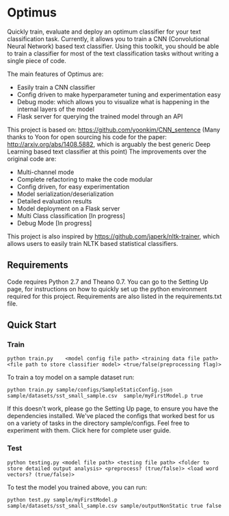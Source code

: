 # Optimus
Quickly train, evaluate and deploy an optimum classifier for your text classification task. Currently, it allows you to train a CNN (Convolutional Neural Network) based text classifier. Using this toolkit, you should be able to train a classifier for most of the text classification tasks without writing a single piece of code. 

The main features of Optimus are:
* Easily train a CNN  classifier
* Config driven to make hyperparameter tuning and experimentation easy
* Debug mode: which allows you to visualize what is happening in the internal layers of the model
* Flask server for querying the trained model through an API

This project is based on: https://github.com/yoonkim/CNN_sentence (Many thanks to Yoon for open sourcing his code for the paper: http://arxiv.org/abs/1408.5882, which is arguably the best generic Deep Learning based text classifier at this point)
The improvements over the original code are:
* Multi-channel mode
* Complete refactoring to make the code modular
* Config driven, for easy experimentation
* Model serialization/deserialization
* Detailed evaluation results
* Model deployment on a Flask server
* Multi Class classification [In progress]
* Debug Mode [In progress]

This project is also inspired by https://github.com/japerk/nltk-trainer, which allows users to easily train NLTK based statistical classifiers. 

## Requirements
Code requires Python 2.7 and Theano 0.7. You can go to the Setting Up page, for instructions on how to quickly set up the python environment required for this project. Requirements are also listed in the requirements.txt file.

## Quick Start
### Train

`python train.py 	<model config file path> <training data file path> <file path to store classifier model> <true/false(preprocessing flag)>`

To train a toy model on a sample dataset run:

`python train.py sample/configs/SampleStaticConfig.json sample/datasets/sst_small_sample.csv  sample/myFirstModel.p true`

If this doesn't work, please go the Setting Up page, to ensure you have the dependencies installed.
We've placed the configs that worked best for us on a variety of tasks in the directory sample/configs. Feel free to experiment with them. Click here for complete user guide.

### Test

`python testing.py <model file path> <testing file path> <folder to store detailed output analysis> <preprocess? (true/false)> <load word vectors? (true/false)>`

To test the model you trained above, you can run:

`python test.py sample/myFirstModel.p sample/datasets/sst_small_sample.csv sample/outputNonStatic true false`

